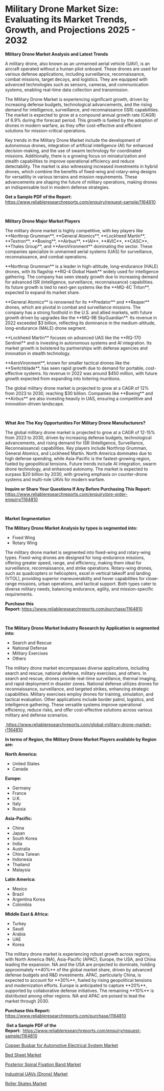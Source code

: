 <p><h1>Military Drone Market Size: Evaluating its Market Trends, Growth, and Projections 2025 - 2032</h1></p><p><strong>Military Drone Market Analysis and Latest Trends</strong></p>
<p><p>A military drone, also known as an unmanned aerial vehicle (UAV), is an aircraft operated without a human pilot onboard. These drones are used for various defense applications, including surveillance, reconnaissance, combat missions, target decoys, and logistics. They are equipped with advanced technologies such as sensors, cameras, and communication systems, enabling real-time data collection and transmission.</p><p>The Military Drone Market is experiencing significant growth, driven by increasing defense budgets, technological advancements, and the rising demand for intelligence, surveillance, and reconnaissance (ISR) capabilities. The market is expected to grow at a compound annual growth rate (CAGR) of 6.9% during the forecast period. This growth is fueled by the adoption of drones in modern warfare, as they offer cost-effective and efficient solutions for mission-critical operations.</p><p>Key trends in the Military Drone Market include the development of autonomous drones, integration of artificial intelligence (AI) for enhanced decision-making, and the use of swarm technology for coordinated missions. Additionally, there is a growing focus on miniaturization and stealth capabilities to improve operational efficiency and reduce detectability. The market is also witnessing increased investments in hybrid drones, which combine the benefits of fixed-wing and rotary-wing designs for versatility in various terrains and mission requirements. These advancements are shaping the future of military operations, making drones an indispensable tool in modern defense strategies.</p></p>
<p><strong>Get a Sample PDF of the Report:&nbsp;</strong> <a href="https://www.reliableresearchreports.com/enquiry/request-sample/1164810?utm_campaign=32&utm_medium=2&utm_source=Github&utm_content=ia&utm_term=23012025&utm_id=military-drone">https://www.reliableresearchreports.com/enquiry/request-sample/1164810</a></p>
<p>&nbsp;</p>
<p><strong>Military Drone Major Market Players</strong></p>
<p><p>The military drone market is highly competitive, with key players like **Northrop Grumman**, **General Atomics**, **Lockheed Martin**, **Textron**, **Boeing**, **Airbus**, **IAI**, **AVIC**, **CASC**, **Thales Group**, and **AeroVironment** dominating the sector. These companies specialize in unmanned aerial systems (UAS) for surveillance, reconnaissance, and combat operations.</p><p>**Northrop Grumman** is a leader in high-altitude, long-endurance (HALE) drones, with its flagship **RQ-4 Global Hawk** widely used for intelligence gathering. The company has seen steady growth due to increasing demand for advanced ISR (intelligence, surveillance, reconnaissance) capabilities. Its future growth is tied to next-gen systems like the **MQ-4C Triton**, expected to expand its market share.</p><p>**General Atomics** is renowned for its **Predator** and **Reaper** drones, which are pivotal in combat and surveillance missions. The company has a strong foothold in the U.S. and allied markets, with future growth driven by upgrades like the **MQ-9B SkyGuardian**. Its revenue in 2022 exceeded $3 billion, reflecting its dominance in the medium-altitude, long-endurance (MALE) drone segment.</p><p>**Lockheed Martin** focuses on advanced UAS like the **RQ-170 Sentinel** and is investing in autonomous systems and AI integration. Its market growth is bolstered by partnerships with defense agencies and innovation in stealth technology.</p><p>**AeroVironment**, known for smaller tactical drones like the **Switchblade**, has seen rapid growth due to demand for portable, cost-effective systems. Its revenue in 2022 was around $450 million, with future growth expected from expanding into loitering munitions.</p><p>The global military drone market is projected to grow at a CAGR of 12% from 2023 to 2030, reaching $30 billion. Companies like **Boeing** and **Airbus** are also investing heavily in UAS, ensuring a competitive and innovation-driven landscape.</p></p>
<p>&nbsp;</p>
<p><strong>What Are The Key Opportunities For Military Drone Manufacturers?</strong></p>
<p><p>The global military drone market is projected to grow at a CAGR of 12-15% from 2023 to 2030, driven by increasing defense budgets, technological advancements, and rising demand for ISR (Intelligence, Surveillance, Reconnaissance) capabilities. Key players include Northrop Grumman, General Atomics, and Lockheed Martin. North America dominates due to high defense spending, while Asia-Pacific is the fastest-growing region, fueled by geopolitical tensions. Future trends include AI integration, swarm drone technology, and enhanced autonomy. The market is expected to surpass $20 billion by 2030, with growing emphasis on counter-drone systems and multi-role UAVs for modern warfare.</p></p>
<p><strong>Inquire or Share Your Questions If Any Before Purchasing This Report:</strong> <a href="https://www.reliableresearchreports.com/enquiry/pre-order-enquiry/1164810?utm_campaign=32&utm_medium=2&utm_source=Github&utm_content=ia&utm_term=23012025&utm_id=military-drone">https://www.reliableresearchreports.com/enquiry/pre-order-enquiry/1164810</a></p>
<p>&nbsp;</p>
<p><strong>Market Segmentation</strong></p>
<p><strong>The Military Drone Market Analysis by types is segmented into:</strong></p>
<p><ul><li>Fixed Wing</li><li>Rotary Wing</li></ul></p>
<p><p>The military drone market is segmented into fixed-wing and rotary-wing types. Fixed-wing drones are designed for long-endurance missions, offering greater speed, range, and efficiency, making them ideal for surveillance, reconnaissance, and strike operations. Rotary-wing drones, such as quadcopters or helicopters, excel in vertical takeoff and landing (VTOL), providing superior maneuverability and hover capabilities for close-range missions, urban operations, and tactical support. Both types cater to diverse military needs, balancing endurance, agility, and mission-specific requirements.</p></p>
<p><strong>Purchase this Report:&nbsp;</strong><a href="https://www.reliableresearchreports.com/purchase/1164810?utm_campaign=32&utm_medium=2&utm_source=Github&utm_content=ia&utm_term=23012025&utm_id=military-drone">https://www.reliableresearchreports.com/purchase/1164810</a></p>
<p>&nbsp;</p>
<p><strong>The Military Drone Market Industry Research by Application is segmented into:</strong></p>
<p><ul><li>Search and Rescue</li><li>National Defense</li><li>Military Exercises</li><li>Others</li></ul></p>
<p><p>The military drone market encompasses diverse applications, including search and rescue, national defense, military exercises, and others. In search and rescue, drones provide real-time surveillance, thermal imaging, and rapid deployment in disaster zones. National defense utilizes drones for reconnaissance, surveillance, and targeted strikes, enhancing strategic capabilities. Military exercises employ drones for training, simulation, and tactical evaluation. Other applications include border patrol, logistics, and intelligence gathering. These versatile systems improve operational efficiency, reduce risks, and offer cost-effective solutions across various military and defense scenarios.</p></p>
<p><a href="https://www.reliableresearchreports.com/global-military-drone-market-r1164810?utm_campaign=32&utm_medium=2&utm_source=Github&utm_content=ia&utm_term=23012025&utm_id=military-drone">&nbsp;https://www.reliableresearchreports.com/global-military-drone-market-r1164810</a></p>
<p><strong>In terms of Region, the Military Drone Market Players available by Region are:</strong></p>
<p>
    <p> <strong> North America: </strong>
        <ul>
            <li>United States</li>
            <li>Canada</li>
        </ul>
        </p> 
    <p> <strong> Europe: </strong>
        <ul>
            <li>Germany</li>
            <li>France</li>
            <li>U.K.</li>
            <li>Italy</li>
            <li>Russia</li>
        </ul>
        </p> 
    <p> <strong> Asia-Pacific: </strong>
        <ul>
            <li>China</li>
            <li>Japan</li>
            <li>South Korea</li>
            <li>India</li>
            <li>Australia</li>
            <li>China Taiwan</li>
            <li>Indonesia</li>
            <li>Thailand</li>
            <li>Malaysia</li>
        </ul>
        </p> 
    <p> <strong> Latin America: </strong>
        <ul>
            <li>Mexico</li>
            <li>Brazil</li>
            <li>Argentina Korea</li>
            <li>Colombia</li>
        </ul>
        </p> 
    <p> <strong> Middle East & Africa: </strong>
        <ul>
            <li>Turkey</li>
            <li>Saudi</li>
            <li>Arabia</li>
            <li>UAE</li>
            <li>Korea</li>
        </ul>
    </p>
    </p>
<p><p>The military drone market is experiencing robust growth across regions, with North America (NA), Asia-Pacific (APAC), Europe, the USA, and China leading the expansion. NA and the USA are projected to dominate, holding approximately **40%** of the global market share, driven by advanced defense budgets and R&D investments. APAC, particularly China, is expected to account for **30%**, fueled by rising geopolitical tensions and modernization efforts. Europe is anticipated to capture **20%**, supported by collaborative defense initiatives. The remaining **10%** is distributed among other regions. NA and APAC are poised to lead the market through 2030.</p></p>
<p><strong>Purchase this Report: </strong><a href="https://www.reliableresearchreports.com/purchase/1164810?utm_campaign=32&utm_medium=2&utm_source=Github&utm_content=ia&utm_term=23012025&utm_id=military-drone">https://www.reliableresearchreports.com/purchase/1164810</a></p>
<p>&nbsp;<strong>Get a Sample PDF of the Report:&nbsp;&nbsp;</strong><a href="https://www.reliableresearchreports.com/enquiry/request-sample/1164810?utm_campaign=32&utm_medium=2&utm_source=Github&utm_content=ia&utm_term=23012025&utm_id=military-drone">https://www.reliableresearchreports.com/enquiry/request-sample/1164810</a></p>
<p><strong></strong></p>
<p><p><a href="https://github.com/MonroeBullock54/Market-Research-Report-List-1/blob/main/copper-busbar-for-automotive-electrical-system-market.md?utm_campaign=32&utm_medium=2&utm_source=Github&utm_content=ia&utm_term=23012025&utm_id=military-drone">Copper Busbar for Automotive Electrical System Market</a></p><p><a href="https://www.linkedin.com/pulse/comprehensive-bed-sheet-market-outlook-size-share-revenue-dzhkf?utm_campaign=32&utm_medium=2&utm_source=Github&utm_content=ia&utm_term=23012025&utm_id=military-drone">Bed Sheet Market</a></p><p><a href="https://www.linkedin.com/pulse/posterior-spinal-fixation-band-market-drivers-competitive-hwplc?utm_campaign=32&utm_medium=2&utm_source=Github&utm_content=ia&utm_term=23012025&utm_id=military-drone">Posterior Spinal Fixation Band Market</a></p><p><a href="https://github.com/rahu1506/Market-Research-Report-List-6/blob/main/industrial-uavs-drone-market.md?utm_campaign=32&utm_medium=2&utm_source=Github&utm_content=ia&utm_term=23012025&utm_id=military-drone">Industrial UAVs (Drone) Market</a></p><p><a href="https://www.linkedin.com/pulse/projected-revenue-demand-roller-skates-market-54-cagr-vjczf?utm_campaign=32&utm_medium=2&utm_source=Github&utm_content=ia&utm_term=23012025&utm_id=military-drone">Roller Skates Market</a></p></p>